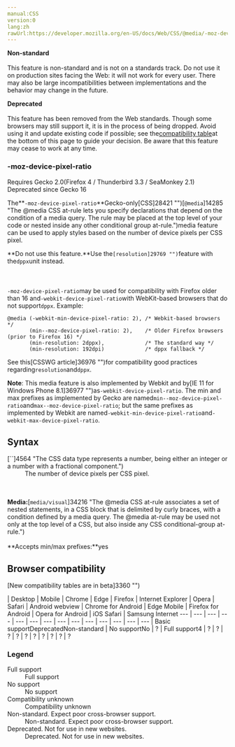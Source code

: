```yaml
---
manual:CSS
version:0
lang:zh
rawUrl:https://developer.mozilla.org/en-US/docs/Web/CSS/@media/-moz-device-pixel-ratio
---
```






**Non-standard**<br></br>This feature is non-standard and is not on a standards track. Do not use it on production sites facing the Web: it will not work for every user. There may also be large incompatibilities between implementations and the behavior may change in the future.




**Deprecated**<br></br>This feature has been removed from the Web standards. Though some browsers may still support it, it is in the process of being dropped. Avoid using it and update existing code if possible; see the[compatibility table](%33112#Browser_compatibility "")at the bottom of this page to guide your decision. Be aware that this feature may cease to work at any time.




### -moz-device-pixel-ratio<a name="-moz-device-pixel-ratio"></a>
Requires Gecko 2.0(Firefox 4 / Thunderbird 3.3 / SeaMonkey 2.1)
Deprecated since Gecko 16

The**`-moz-device-pixel-ratio`**Gecko-only[CSS]28421 "")[`@media`]14285 "The @media CSS at-rule lets you specify declarations that depend on the condition of a media query. The rule may be placed at the top level of your code or nested inside any other conditional group at-rule.")media feature can be used to apply styles based on the number of device pixels per CSS pixel.



**Do not use this feature.**Use the`[resolution]29769 "")`feature with the`dppx`unit instead.<br></br><br></br>`-moz-device-pixel-ratio`may be used for compatibility with Firefox older than 16 and`-webkit-device-pixel-ratio`with WebKit-based browsers that do not support`dppx`. Example:


```
@media (-webkit-min-device-pixel-ratio: 2), /* Webkit-based browsers */
       (min--moz-device-pixel-ratio: 2),    /* Older Firefox browsers (prior to Firefox 16) */
       (min-resolution: 2dppx),             /* The standard way */
       (min-resolution: 192dpi)             /* dppx fallback */
```


See this[CSSWG article]36976 "")for compatibility good practices regarding`resolution`and`dppx`.


**Note**: This media feature is also implemented by Webkit and by[IE 11 for Windows Phone 8.1]36977 "")as`-webkit-device-pixel-ratio`. The min and max prefixes as implemented by Gecko are named`min--moz-device-pixel-ratio`and`max--moz-device-pixel-ratio`; but the same prefixes as implemented by Webkit are named`-webkit-min-device-pixel-ratio`and`-webkit-max-device-pixel-ratio`.

## Syntax<a name="Syntax"></a>
<dl><dt id=''>[`<number>`]4564 "The <number> CSS data type represents a number, being either an integer or a number with a fractional component.")</dt><dd>The number of device pixels per CSS pixel.</dd></dl>

<br></br>**Media:**[`media/visual`]34216 "The @media CSS at-rule associates a set of nested statements, in a CSS block that is delimited by curly braces, with a condition defined by a media query. The @media at-rule may be used not only at the top level of a CSS, but also inside any CSS conditional-group at-rule.")<br></br>**Accepts min/max prefixes:**yes


## Browser compatibility<a name="Browser_compatibility"></a>
[New compatibility tables are in beta<i></i>]3360 "")

 | <abbr>Desktop<i></i></abbr> | <abbr>Mobile<i></i></abbr> 
 | <abbr>Chrome<i></i></abbr> | <abbr>Edge<i></i></abbr> | <abbr>Firefox<i></i></abbr> | <abbr>Internet Explorer<i></i></abbr> | <abbr>Opera<i></i></abbr> | <abbr>Safari<i></i></abbr> | <abbr>Android webview<i></i></abbr> | <abbr>Chrome for Android<i></i></abbr> | <abbr>Edge Mobile<i></i></abbr> | <abbr>Firefox for Android<i></i></abbr> | <abbr>Opera for Android<i></i></abbr> | <abbr>iOS Safari<i></i></abbr> | <abbr>Samsung Internet<i></i></abbr> 
 ---  |  ---  |  ---  |  ---  |  ---  |  ---  |  ---  |  ---  |  ---  |  ---  |  ---  |  ---  |  ---  |  ---  | 
Basic support<abbr>Deprecated<i></i></abbr><abbr>Non-standard<i></i></abbr> | <abbr>No support</abbr>No | <abbr>?</abbr> | <abbr>Full support</abbr>4 | <abbr>?</abbr> | <abbr>?</abbr> | <abbr>?</abbr> | <abbr>?</abbr> | <abbr>?</abbr> | <abbr>?</abbr> | <abbr>?</abbr> | <abbr>?</abbr> | <abbr>?</abbr> | <abbr>?</abbr> 


### Legend<a name="Legend"></a>
<dl><dt id=''><abbr>Full support</abbr></dt><dd>Full support</dd><dt id=''><abbr>No support</abbr></dt><dd>No support</dd><dt id=''><abbr>Compatibility unknown</abbr></dt><dd>Compatibility unknown</dd><dt id=''><abbr>Non-standard. Expect poor cross-browser support.<i></i></abbr></dt><dd>Non-standard. Expect poor cross-browser support.</dd><dt id=''><abbr>Deprecated. Not for use in new websites.<i></i></abbr></dt><dd>Deprecated. Not for use in new websites.</dd></dl>



